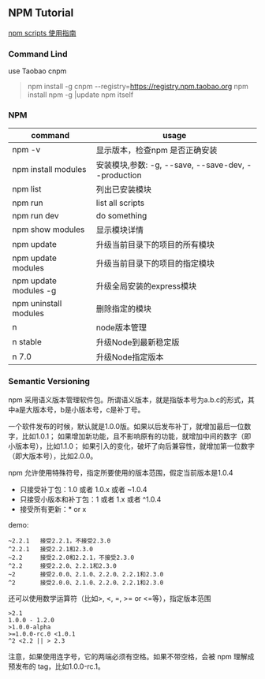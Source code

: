 ## NPM Tutorial

[npm scripts 使用指南][npm-script-ruan]

### Command Lind

use Taobao cnpm

> npm install -g cnpm --registry=https://registry.npm.taobao.org
> npm install npm -g  |update npm itself

### NPM
|command|usage|
|---|---|
|npm -v|显示版本，检查npm 是否正确安装|
|npm install modules|安装模块,参数: -g, --save, --save-dev, --production|
|npm list|列出已安装模块|
|npm run|list all scripts|
|npm run dev|do something|
|npm show modules|显示模块详情|
|npm update|升级当前目录下的项目的所有模块|
|npm update modules|升级当前目录下的项目的指定模块|
|npm update modules -g|升级全局安装的express模块|
|npm uninstall modules|删除指定的模块|
|n|node版本管理|
|n stable|升级Node到最新稳定版|
|n 7.0|升级Node指定版本|

### Semantic Versioning
 
npm 采用语义版本管理软件包。所谓语义版本，就是指版本号为a.b.c的形式，其中a是大版本号，b是小版本号，c是补丁号。  

一个软件发布的时候，默认就是1.0.0版。如果以后发布补丁，就增加最后一位数字，比如1.0.1；
如果增加新功能，且不影响原有的功能，就增加中间的数字（即小版本号），比如1.1.0；
如果引入的变化，破坏了向后兼容性，就增加第一位数字（即大版本号），比如2.0.0。

npm 允许使用特殊符号，指定所要使用的版本范围，假定当前版本是1.0.4

* 只接受补丁包：1.0 或者 1.0.x 或者 ~1.0.4  
* 只接受小版本和补丁包：1 或者 1.x 或者 ^1.0.4  
* 接受所有更新：* or x  

demo:  
 
```
~2.2.1   接受2.2.1，不接受2.3.0
^2.2.1   接受2.2.1和2.3.0
~2.2     接受2.2.0和2.2.1，不接受2.3.0
^2.2     接受2.2.0、2.2.1和2.3.0
~2       接受2.0.0、2.1.0、2.2.0、2.2.1和2.3.0
^2       接受2.0.0、2.1.0、2.2.0、2.2.1和2.3.0
```

还可以使用数学运算符（比如>, <, =, >= or <=等），指定版本范围
```
>2.1
1.0.0 - 1.2.0
>1.0.0-alpha
>=1.0.0-rc.0 <1.0.1
^2 <2.2 || > 2.3
```
注意，如果使用连字号，它的两端必须有空格。如果不带空格，会被 npm 理解成预发布的 tag，比如1.0.0-rc.1。

[npm-script-ruan]:http://www.ruanyifeng.com/blog/2016/10/npm_scripts.html